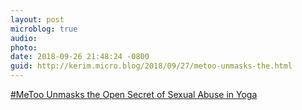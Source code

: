 ```yaml
---
layout: post
microblog: true
audio: 
photo: 
date: 2018-09-26 21:48:24 -0800
guid: http://kerim.micro.blog/2018/09/27/metoo-unmasks-the.html
---
```

[#MeToo Unmasks the Open Secret of Sexual Abuse in Yoga](https://www.kqed.org/news/11690316/metoo-unmasks-the-open-secret-of-sexual-abuse-in-yoga)
